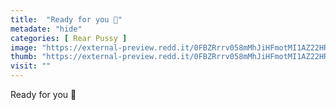 ```yaml
---
title:  "Ready for you 👅"
metadate: "hide"
categories: [ Rear Pussy ]
image: "https://external-preview.redd.it/0FBZRrrv058mMhJiHFmotMI1AZ22HRfLyTUm7oLzGx0.jpg?auto=webp&s=a11711a2b231567d4f46a1ea49d99f0d690983c4"
thumb: "https://external-preview.redd.it/0FBZRrrv058mMhJiHFmotMI1AZ22HRfLyTUm7oLzGx0.jpg?width=1080&crop=smart&auto=webp&s=aa6df5ff412fe08246fa2d7f73ff63c775312a39"
visit: ""
---
```

Ready for you 👅
